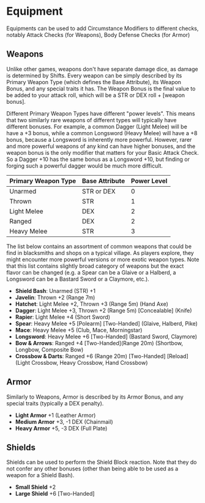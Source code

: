 # Equipment

Equipments can be used to add Circumstance Modifiers to different checks, notably Attack Checks (for Weapons), Body Defense Checks (for Armor)

## Weapons

Unlike other games, weapons don't have separate damage dice, as damage is determined by Shifts. Every weapon can be simply described by its Primary Weapon Type (which defines the Base Attribute), its Weapon Bonus, and any special traits it has. The Weapon Bonus is the final value to be added to your attack roll, which will be a STR or DEX roll + [weapon bonus].

Different Primary Weapon Types have different "power levels". This means that two similarly rare weapons of different types will typically have different bonuses. For example, a common Dagger (Light Melee) will be have a +3 bonus, while a common Longsword (Heavy Melee) will have a +8 bonus, because a Longsword is inherently more powerful. However, rarer and more powerful weapons of any kind can have higher bonuses, and the weapon bonus is the only modifier that matters for your Basic Attack Check. So a Dagger +10 has the same bonus as a Longsword +10, but finding or forging such a powerful dagger would be much more difficult.

| Primary Weapon Type | Base Attribute | Power Level |
|---------------------|----------------|-------------|
| Unarmed             | STR or DEX     | 0           |
| Thrown              | STR            | 1           |
| Light Melee         | DEX            | 2           |
| Ranged              | DEX            | 2           |
| Heavy Melee         | STR            | 3           |

The list below contains an assortment of common weapons that could be find in blacksmiths and shops on a typical village. As players explore, they might encounter more powerful versions or more exotic weapon types. Note that this list contains slightly broad category of weapons but the exact flavor can be changed (e.g. a Spear can be a Glaive or a Halberd, a Longsword can be a Bastard Sword or a Claymore, etc.).

* **Shield Bash**: Unarmed (STR) +1
* **Javelin**: Thrown +2 (Range 7m)
* **Hatchet**: Light Melee +2, Thrown +3 (Range 5m) (Hand Axe)
* **Dagger**: Light Melee +3, Thrown +2 (Range 5m) [Concealable] (Knife)
* **Rapier**: Light Melee +4 (Short Sword)
* **Spear**: Heavy Melee +5 [Polearm] [Two-Handed] (Glaive, Halberd, Pike)
* **Mace**: Heavy Melee +5 (Club, Mace, Morningstar)
* **Longsword**: Heavy Melee +6 [Two-Handed] (Bastard Sword, Claymore)
* **Bow & Arrows**: Ranged +4 [Two-Handed](Range 20m) (Shortbow, Longbow, Composite Bow)
* **Crossbow & Darts**: Ranged +6 (Range 20m) [Two-Handed] [Reload] (Light Crossbow, Heavy Crossbow, Hand Crossbow)

## Armor

Similarly to Weapons, Armor is described by its Armor Bonus, and any special traits (typically a DEX penalty).

* **Light Armor** +1 (Leather Armor)
* **Medium Armor** +3, -1 DEX (Chainmail)
* **Heavy Armor** +5, -3 DEX (Full Plate)

## Shields

Shields can be used to perform the Shield Block reaction. Note that they do not confer any other bonuses (other than being able to be used as a weapon for a Shield Bash).

* **Small Shield** +2
* **Large Shield** +6 [Two-Handed]
